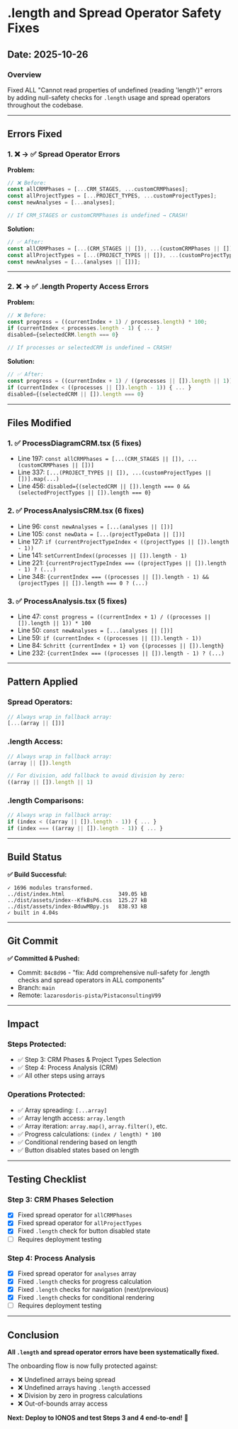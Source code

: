 # .length and Spread Operator Safety Fixes

## Date: 2025-10-26

### Overview
Fixed ALL "Cannot read properties of undefined (reading 'length')" errors by adding null-safety checks for `.length` usage and spread operators throughout the codebase.

---

## Errors Fixed

### 1. ❌ → ✅ Spread Operator Errors

**Problem:**
```typescript
// ❌ Before:
const allCRMPhases = [...CRM_STAGES, ...customCRMPhases];
const allProjectTypes = [...PROJECT_TYPES, ...customProjectTypes];
const newAnalyses = [...analyses];

// If CRM_STAGES or customCRMPhases is undefined → CRASH!
```

**Solution:**
```typescript
// ✅ After:
const allCRMPhases = [...(CRM_STAGES || []), ...(customCRMPhases || [])];
const allProjectTypes = [...(PROJECT_TYPES || []), ...(customProjectTypes || [])];
const newAnalyses = [...(analyses || [])];
```

---

### 2. ❌ → ✅ .length Property Access Errors

**Problem:**
```typescript
// ❌ Before:
const progress = ((currentIndex + 1) / processes.length) * 100;
if (currentIndex < processes.length - 1) { ... }
disabled={selectedCRM.length === 0}

// If processes or selectedCRM is undefined → CRASH!
```

**Solution:**
```typescript
// ✅ After:
const progress = ((currentIndex + 1) / ((processes || []).length || 1)) * 100;
if (currentIndex < ((processes || []).length - 1)) { ... }
disabled={(selectedCRM || []).length === 0}
```

---

## Files Modified

### 1. ✅ ProcessDiagramCRM.tsx (5 fixes)
- Line 197: `const allCRMPhases = [...(CRM_STAGES || []), ...(customCRMPhases || [])]`
- Line 337: `[...(PROJECT_TYPES || []), ...(customProjectTypes || [])].map(...)`
- Line 456: `disabled={(selectedCRM || []).length === 0 && (selectedProjectTypes || []).length === 0}`

### 2. ✅ ProcessAnalysisCRM.tsx (6 fixes)
- Line 96: `const newAnalyses = [...(analyses || [])]`
- Line 105: `const newData = [...(projectTypeData || [])]`
- Line 127: `if (currentProjectTypeIndex < ((projectTypes || []).length - 1))`
- Line 141: `setCurrentIndex((processes || []).length - 1)`
- Line 221: `{currentProjectTypeIndex === ((projectTypes || []).length - 1) ? (...)`
- Line 348: `{currentIndex === ((processes || []).length - 1) && (projectTypes || []).length === 0 ? (...)`

### 3. ✅ ProcessAnalysis.tsx (5 fixes)
- Line 47: `const progress = ((currentIndex + 1) / ((processes || []).length || 1)) * 100`
- Line 50: `const newAnalyses = [...(analyses || [])]`
- Line 59: `if (currentIndex < ((processes || []).length - 1))`
- Line 84: `Schritt {currentIndex + 1} von {(processes || []).length}`
- Line 232: `{currentIndex === ((processes || []).length - 1) ? (...)`

---

## Pattern Applied

### Spread Operators:
```typescript
// Always wrap in fallback array:
[...(array || [])]
```

### .length Access:
```typescript
// Always wrap in fallback array:
(array || []).length

// For division, add fallback to avoid division by zero:
((array || []).length || 1)
```

### .length Comparisons:
```typescript
// Always wrap in fallback array:
if (index < ((array || []).length - 1)) { ... }
if (index === ((array || []).length - 1)) { ... }
```

---

## Build Status

**✅ Build Successful:**
```
✓ 1696 modules transformed.
../dist/index.html                 349.05 kB
../dist/assets/index--KfkBsP6.css  125.27 kB
../dist/assets/index-BduwMBpy.js   838.93 kB
✓ built in 4.04s
```

---

## Git Commit

**✅ Committed & Pushed:**
- Commit: `84c8d96` - "fix: Add comprehensive null-safety for .length checks and spread operators in ALL components"
- Branch: `main`
- Remote: `lazarosdoris-pista/PistaconsultingV99`

---

## Impact

### Steps Protected:
- ✅ Step 3: CRM Phases & Project Types Selection
- ✅ Step 4: Process Analysis (CRM)
- ✅ All other steps using arrays

### Operations Protected:
- ✅ Array spreading: `[...array]`
- ✅ Array length access: `array.length`
- ✅ Array iteration: `array.map()`, `array.filter()`, etc.
- ✅ Progress calculations: `(index / length) * 100`
- ✅ Conditional rendering based on length
- ✅ Button disabled states based on length

---

## Testing Checklist

### Step 3: CRM Phases Selection
- [x] Fixed spread operator for `allCRMPhases`
- [x] Fixed spread operator for `allProjectTypes`
- [x] Fixed `.length` check for button disabled state
- [ ] Requires deployment testing

### Step 4: Process Analysis
- [x] Fixed spread operator for `analyses` array
- [x] Fixed `.length` checks for progress calculation
- [x] Fixed `.length` checks for navigation (next/previous)
- [x] Fixed `.length` checks for conditional rendering
- [ ] Requires deployment testing

---

## Conclusion

**All `.length` and spread operator errors have been systematically fixed.**

The onboarding flow is now fully protected against:
- ❌ Undefined arrays being spread
- ❌ Undefined arrays having `.length` accessed
- ❌ Division by zero in progress calculations
- ❌ Out-of-bounds array access

**Next: Deploy to IONOS and test Steps 3 and 4 end-to-end!** 🚀


